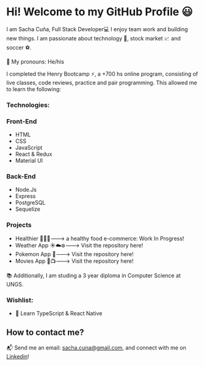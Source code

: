 # Hi! Welcome to my GitHub Profile 😃 

I am Sacha Cuña, Full Stack Developer💻 I enjoy team work and building new things.
I am passionate about technology 📡, stock market 📈 and soccer ⚽.

📛 My pronouns: He/his

I completed the Henry Bootcamp ⚡, a +700 hs online program, consisting of live classes, code reviews, practice and pair programming. This allowed me to learn the following:

### Technologies: 

### Front-End
- HTML
- CSS
- JavaScript 
- React & Redux
- Material UI

### Back-End
- Node.Js
- Express
- PostgreSQL
- Sequelize

### Projects 
- Healthier 🍅🌽🍉---> a healthy food e-commerce: Work In Progress!
- Weather App ☀️☁️❄️---> Visit the repository here!
- Pokemon App 🌌---> Visit the repository here!
- Movies App 🎥📺---> Visit the repository here!

📚 Additionally, I am studing a 3 year diploma in Computer Science at UNGS.

### Wishlist: 
- 🌱 Learn TypeScript & React Native

## How to contact me? 

📬 Send me an email: sacha.cuna@gmail.com,
and connect with me on [Linkedin](https://www.linkedin.com/in/sacha-cuna/)!
